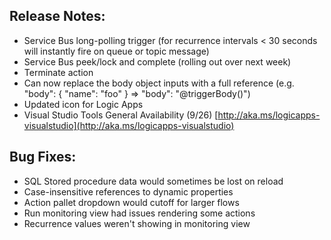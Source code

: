 ## Release Notes:
* Service Bus long-polling trigger (for recurrence intervals < 30 seconds will instantly fire on queue or topic message)
* Service Bus peek/lock and complete (rolling out over next week)
* Terminate action
* Can now replace the body object inputs with a full reference (e.g. "body": { "name": "foo" } => "body": "@triggerBody()")
* Updated icon for Logic Apps
* Visual Studio Tools General Availability (9/26) [http://aka.ms/logicapps-visualstudio](http://aka.ms/logicapps-visualstudio)

## Bug Fixes:
* SQL Stored procedure data would sometimes be lost on reload
* Case-insensitive references to dynamic properties
* Action pallet dropdown would cutoff for larger flows
* Run monitoring view had issues rendering some actions
* Recurrence values weren't showing in monitoring view
